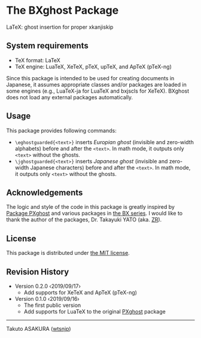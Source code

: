 # The BXghost Package

LaTeX: ghost insertion for proper xkanjiskip

## System requirements

* TeX format: LaTeX
* TeX engine: LuaTeX, XeTeX, pTeX, upTeX, and ApTeX (pTeX-ng)

Since this package is intended to be used for creating documents in Japanese, it assumes appropriate classes and/or packages are loaded in some engines (e.g., LuaTeX-ja for LuaTeX and bxjscls for XeTeX). BXghost does not load any external packages automatically.

## Usage

This package provides following commands:

* `\eghostguarded{<text>}` inserts *Europian ghost* (invisible and zero-width alphabets) before and after the `<text>`. In math mode, it outputs only `<text>` without the ghosts.
* `\jghostguarded{<text>}` inserts *Japanese ghost* (invisible and zero-width Japanese characters) before and after the `<text>`. In math mode, it outputs only `<text>` without the ghosts.

## Acknowledgements

The logic and style of the code in this package is greatly inspired by [Package PXghost](https://gist.github.com/zr-tex8r/4461060) and various packages in [the BX series](http://zrbabbler.sp.land.to/package.html#ssec-bx). I would like to thank the author of the packages, Dr. Takayuki YATO (aka. [ZR](https://github.com/zr-tex8r)).

## License

This package is distributed under [the MIT license](./LICENSE).

## Revision History

* Version 0.2.0  ‹2019/09/17›
  * Add supports for XeTeX and ApTeX (pTeX-ng)
* Version 0.1.0  ‹2019/09/16›
  * The first public version
  * Add supports for LuaTeX to the original [PXghost](https://gist.github.com/zr-tex8r/4461060) package

---

Takuto ASAKURA ([wtsnjp](https://twitter.com/wtsnjp))
